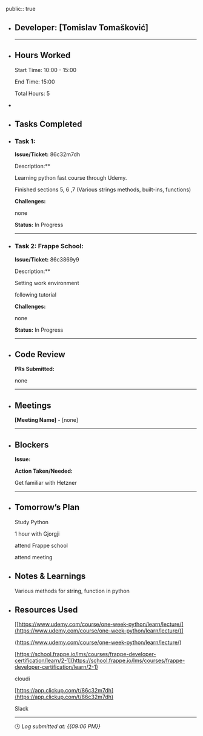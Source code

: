 public:: true

- ## Developer: [Tomislav Tomašković]
  
  ---
- ## Hours Worked
  
  Start Time: 10:00 - 15:00
  
  End Time: 15:00
  
  Total Hours: 5
-
- ## Tasks Completed
- ### Task 1: 
  
  **Issue/Ticket:** 86c32m7dh
  
  Description:**
  
  Learning python fast course through Udemy.
  
  Finished sections 5, 6 ,7 (Various strings methods, built-ins, functions)
  
  **Challenges:**
  
  none
  
  **Status:**  In Progress
  
  ---
- ### Task 2: Frappe School:
  
  **Issue/Ticket:** 86c3869y9
  
  Description:**
  
  Setting work environment
  
  following tutorial
  
  **Challenges:**
  
  none
  
  **Status:**  In Progress
  
  ---
- ## Code Review
  
  **PRs Submitted:**
  
  none
  
  ---
- ## Meetings
  
  **[Meeting Name]** - [none]
  
  ---
- ## Blockers
  
  **Issue:**
  
  **Action Taken/Needed:**
  
  Get familiar with Hetzner
  
  ---
- ## Tomorrow’s Plan
  
  Study Python
  
  1 hour with Gjorgji
  
  attend Frappe school
  
  attend meeting
- ## Notes & Learnings
  
  Various methods for string, function in python
- ## Resources Used
  
  [[https://www.udemy.com/course/one-week-python/learn/lecture/](https://www.udemy.com/course/one-week-python/learn/lecture/)]
  
  (https://www.udemy.com/course/one-week-python/learn/lecture/)
  
  [https://school.frappe.io/lms/courses/frappe-developer-certification/learn/2-1](https://school.frappe.io/lms/courses/frappe-developer-certification/learn/2-1)
  
  cloudi
  
  [https://app.clickup.com/t/86c32m7dh](https://app.clickup.com/t/86c32m7dh)
  
  Slack
  
  ---
  
  🕓 *Log submitted at: {{09:06 PM}}*